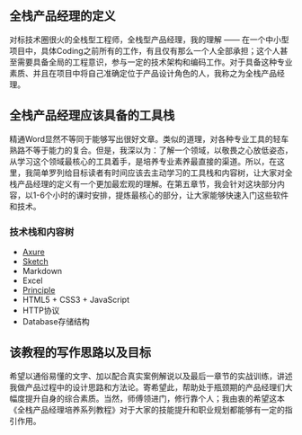## 全栈产品经理的定义

对标技术圈很火的全栈型工程师，全栈型产品经理，我的理解 —— 在一个中小型项目中，具体Coding之前所有的工作，有且仅有那么一个人全部承担；这个人甚至需要具备全局的工程意识，参与一定的技术架构和编码工作。对于具备这种专业素质、并且在项目中将自己准确定位于产品设计角色的人，我称之为全栈产品经理。


## 全栈产品经理应该具备的工具栈

精通Word显然不等同于能够写出很好文章。类似的道理，对各种专业工具的轻车熟路不等于能力的复合。但是，我深以为：了解一个领域，以敬畏之心放低姿态，从学习这个领域最核心的工具着手，是培养专业素养最直接的渠道。所以，在这里，我简单罗列给目标读者有时间应该去主动学习的工具栈和内容树，让大家对全栈产品经理的定义有一个更加最宏观的理解。在第五章节，我会针对这块部分内容，以1-6个小时的课时安排，提炼最核心的部分，让大家能够快速入门这些软件和技术。

### 技术栈和内容树

- [Axure](http://axure.com)
- [Sketch](http://sketchapp.com)
- Markdown
- Excel
- [Principle](http://principleux.com/)
- HTML5 + CSS3 + JavaScript
- HTTP协议
- Database存储结构


## 该教程的写作思路以及目标

希望以通俗易懂的文字、加以配合真实案例解说以及最后一章节的实战训练，讲述我做产品过程中的设计思路和方法论。寄希望此，帮助处于瓶颈期的产品经理们大幅度提升自身的综合素质。当然，师傅领进门，修行靠个人；我由衷的希望这本《全栈产品经理培养系列教程》对于大家的技能提升和职业规划都能够有一定的指引作用。
